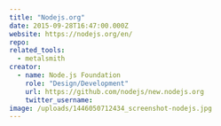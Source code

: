 ```yaml
---
title: "Nodejs.org"
date: 2015-09-28T16:47:00.000Z
website: https://nodejs.org/en/
repo:
related_tools:
  - metalsmith
creator:
  - name: Node.js Foundation
    role: "Design/Development"
    url: https://github.com/nodejs/new.nodejs.org    
    twitter_username:
image: /uploads/1446050712434_screenshot-nodejs.jpg
---
```

